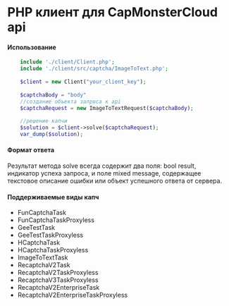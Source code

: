 # PHP клиент для CapMonsterCloud api

#### Использование
```php
    include './client/Client.php';
    include './client/src/captcha/ImageToText.php';
    
    $client = new Client("your_client_key");
    
    $captchaBody = "body"
    //создание объекта запроса к api
    $captchaRequest = new ImageToTextRequest($captchaBody);
    
    //решение капчи
    $solution = $client->solve($captchaRequest);
    var_dump($solution);
```

#### Формат ответа
 Результат метода solve всегда содержит два поля: bool result, индикатор успеха запроса, и поле mixed message, содержащее текстовое описание ошибки или объект успешного ответа от сервера.

#### Поддерживаемые виды капч

- FunCaptchaTask
- FunCaptchaTaskProxyless
- GeeTestTask
- GeeTestTaskProxyless
- HCaptchaTask
- HCaptchaTaskProxyless
- ImageToTextTask
- RecaptchaV2Task
- RecaptchaV2TaskProxyless
- RecaptchaV3TaskProxyless
- RecaptchaV2EnterpriseTask
- RecaptchaV2EnterpriseTaskProxyless